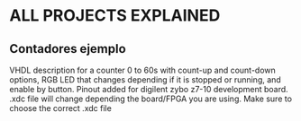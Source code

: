 # ALL PROJECTS EXPLAINED

## Contadores ejemplo
VHDL description for a counter 0 to 60s with count-up and count-down options, RGB LED that changes depending if it is stopped or running, and enable by button.
Pinout added for digilent zybo z7-10 development board. .xdc file will change depending the board/FPGA you are using. Make sure to choose the correct .xdc file
